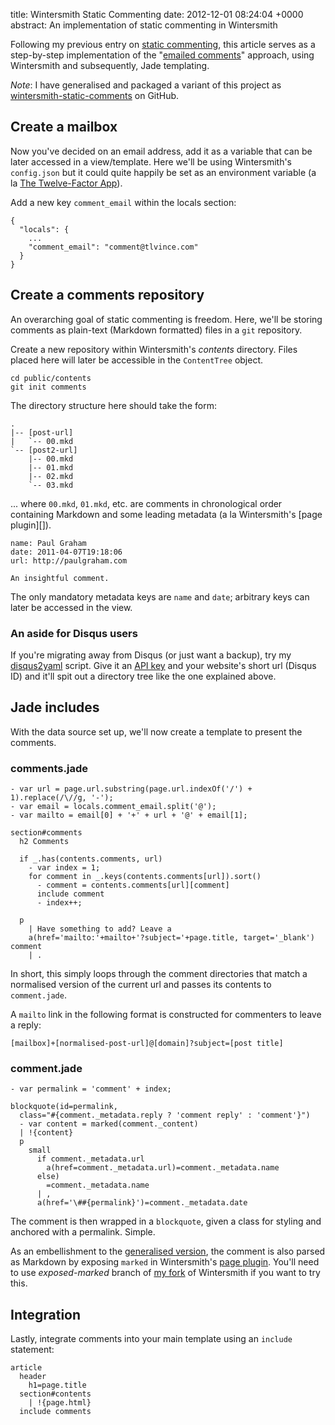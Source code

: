 title: Wintersmith Static Commenting
date: 2012-12-01 08:24:04 +0000
abstract: An implementation of static commenting in Wintersmith

Following my previous entry on [static commenting][], this article serves as a
step-by-step implementation of the "[emailed comments][]" approach, using
Wintersmith and subsequently, Jade templating.

*Note*: I have generalised and packaged a variant of this project as
[wintersmith-static-comments][] on GitHub.

## Create a mailbox

Now you've decided on an email address, add it as a variable that can be later
accessed in a view/template. Here we'll be using Wintersmith's `config.json`
but it could quite happily be set as an environment variable (a la [The
Twelve-Factor App][twelve-factor]).

Add a new key `comment_email` within the locals section:

    {
      "locals": {
        ...
        "comment_email": "comment@tlvince.com"
      }
    }

## Create a comments repository

An overarching goal of static commenting is freedom. Here, we'll be storing
comments as plain-text (Markdown formatted) files in a `git` repository.

Create a new repository within Wintersmith's *contents* directory. Files placed
here will later be accessible in the `ContentTree` object.

    cd public/contents
    git init comments

The directory structure here should take the form:

    .
    |-- [post-url]
    |   `-- 00.mkd
    `-- [post2-url]
        |-- 00.mkd
        |-- 01.mkd
        |-- 02.mkd
        `-- 03.mkd

... where `00.mkd`, `01.mkd`, etc. are comments in chronological order
containing Markdown and some leading metadata (a la Wintersmith's [page
plugin][]).

    name: Paul Graham
    date: 2011-04-07T19:18:06
    url: http://paulgraham.com

    An insightful comment.

The only mandatory metadata keys are `name` and `date`; arbitrary keys can
later be accessed in the view.

### An aside for Disqus users

If you're migrating away from Disqus (or just want a backup), try my
[disqus2yaml][] script. Give it an [API key][disqus-api] and your website's
short url (Disqus ID) and it'll spit out a directory tree like the one
explained above.

## Jade includes

With the data source set up, we'll now create a template to present the
comments.

### comments.jade

```
- var url = page.url.substring(page.url.indexOf('/') + 1).replace(/\//g, '-');
- var email = locals.comment_email.split('@');
- var mailto = email[0] + '+' + url + '@' + email[1];

section#comments
  h2 Comments

  if _.has(contents.comments, url)
    - var index = 1;
    for comment in _.keys(contents.comments[url]).sort()
      - comment = contents.comments[url][comment]
      include comment
      - index++;

  p
    | Have something to add? Leave a 
    a(href='mailto:'+mailto+'?subject='+page.title, target='_blank') comment
    | .
```

In short, this simply loops through the comment directories that match a
normalised version of the current url and passes its contents to
`comment.jade`.

A `mailto` link in the following format is constructed for commenters to leave
a reply:

    [mailbox]+[normalised-post-url]@[domain]?subject=[post title]

### comment.jade

```
- var permalink = 'comment' + index;

blockquote(id=permalink,
  class="#{comment._metadata.reply ? 'comment reply' : 'comment'}")
  - var content = marked(comment._content)
  | !{content}
  p
    small
      if comment._metadata.url
        a(href=comment._metadata.url)=comment._metadata.name
      else)
        =comment._metadata.name
      | , 
      a(href='\##{permalink}')=comment._metadata.date
```

The comment is then wrapped in a `blockquote`, given a class for styling and
anchored with a permalink. Simple.

As an embellishment to the [generalised version][wintersmith-static-comments],
the comment is also parsed as Markdown by exposing `marked` in Wintersmith's
[page plugin][expose-marked]. You'll need to use *exposed-marked* branch of [my
fork][wintersmith-fork] of Wintersmith if you want to try this.

## Integration

Lastly, integrate comments into your main template using an `include`
statement:

```
article
  header
    h1=page.title
  section#contents
    | !{page.html}
  include comments
```

  [static commenting]: /static-commenting
  [emailed comments]: /static-commenting#emailed-comments
  [twelve-factor]: http://www.12factor.net/
  [page-plugin]: https://github.com/jnordberg/wintersmith/#the-page-plugin
  [disqus2yaml]: https://github.com/tlvince/scripts-python/blob/master/disqus2yaml.py
  [disqus-api]: http://help.disqus.com/customer/portal/articles/472122-where-do-i-find-my-api-keys-
  [underscore]: http://underscorejs.org/#objects
  [wintersmith-static-comments]: https://github.com/tlvince/wintersmith-static-comments
  [expose-marked]: https://github.com/tlvince/wintersmith/commit/8c8e0faed8b76629825ab270cb79034e48f165c6
  [wintersmith-fork]: https://github.com/tlvince/wintersmith/branches
